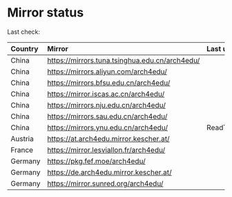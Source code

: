<script src="./time.js"></script>
# Mirror status
Last check: <script type="text/javascript">localize(1696955023.6216075);</script>

|Country|Mirror|Last update|
|:------|:-----|:----------|
|China|https://mirrors.tuna.tsinghua.edu.cn/arch4edu/|<script type="text/javascript">localize(1696919515);</script>|
|China|https://mirrors.aliyun.com/arch4edu/|<script type="text/javascript">localize(1696919515);</script>|
|China|https://mirrors.bfsu.edu.cn/arch4edu/|<script type="text/javascript">localize(1696919515);</script>|
|China|https://mirror.iscas.ac.cn/arch4edu/|<script type="text/javascript">localize(1696919515);</script>|
|China|https://mirrors.nju.edu.cn/arch4edu/|<script type="text/javascript">localize(1696876433);</script>|
|China|https://mirrors.sau.edu.cn/arch4edu/|<script type="text/javascript">localize(1696919515);</script>|
|China|https://mirrors.ynu.edu.cn/arch4edu/|ReadTimeout|
|Austria|https://at.arch4edu.mirror.kescher.at/|<script type="text/javascript">localize(1696919515);</script>|
|France|https://mirror.lesviallon.fr/arch4edu/|<script type="text/javascript">localize(1696919515);</script>|
|Germany|https://pkg.fef.moe/arch4edu/|<script type="text/javascript">localize(1696919515);</script>|
|Germany|https://de.arch4edu.mirror.kescher.at/|<script type="text/javascript">localize(1696919515);</script>|
|Germany|https://mirror.sunred.org/arch4edu/|<script type="text/javascript">localize(1696919515);</script>|

<script src="./tablefilter/tablefilter.js"></script>
<script src="./table.js"></script>